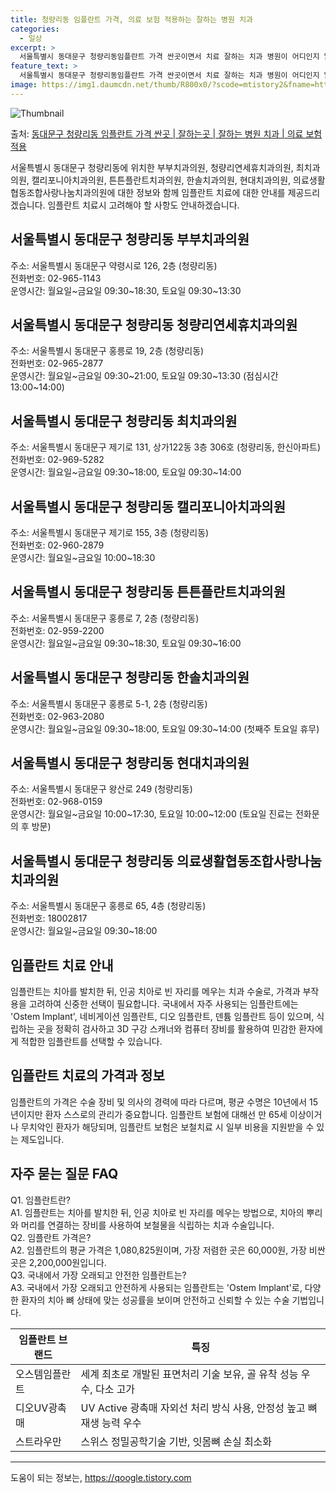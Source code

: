 ```yaml
---
title: 청량리동 임플란트 가격, 의료 보험 적용하는 잘하는 병원 치과
categories:
  - 일상
excerpt: >
  서울특별시 동대문구 청량리동임플란트 가격 싼곳이면서 치료 잘하는 치과 병원이 어디인지 알아보도록 하겠습니다. 서울특별시 동대문구 청량리동에 위치한 부부치과의원 청량리연세휴치과의원 최치과의원 캘리포니아치과의원 튼튼플란트치과의원 한솔치과의원 현대치과의원 의료생활협동조합사랑나눔치과의원 순서대로 안내 드리며, 임플란트 치료시 신경써야 할 부분 또한 같이 공유 드리겠습니다.2024년 임플란트 가격 살펴보기 👈 클릭임플란트 평균 가격부부치과의원표 내에 있는 전화 번호를 클릭 하시면 부부치과의원로 바로 전화 연결 됩니다.분류주소전화번호치과의원서울특별시 동대문구 약령시로 126, 2층 (청량리동)📞02-965-1143로 전화하기부부치과의원 위치 확인하기 👈 클릭요일운영시간월요일09:30~1..
feature_text: >
  서울특별시 동대문구 청량리동임플란트 가격 싼곳이면서 치료 잘하는 치과 병원이 어디인지 알아보도록 하겠습니다. 서울특별시 동대문구 청량리동에 위치한 부부치과의원 청량리연세휴치과의원 최치과의원 캘리포니아치과의원 튼튼플란트치과의원 한솔치과의원 현대치과의원 의료생활협동조합사랑나눔치과의원 순서대로 안내 드리며, 임플란트 치료시 신경써야 할 부분 또한 같이 공유 드리겠습니다.2024년 임플란트 가격 살펴보기 👈 클릭임플란트 평균 가격부부치과의원표 내에 있는 전화 번호를 클릭 하시면 부부치과의원로 바로 전화 연결 됩니다.분류주소전화번호치과의원서울특별시 동대문구 약령시로 126, 2층 (청량리동)📞02-965-1143로 전화하기부부치과의원 위치 확인하기 👈 클릭요일운영시간월요일09:30~1..
image: https://img1.daumcdn.net/thumb/R800x0/?scode=mtistory2&fname=https%3A%2F%2Fblog.kakaocdn.net%2Fdn%2FbNFTM0%2FbtsGZL1k5a0%2FmV3EKIlinJiRxYnxlsAe70%2Fimg.webp
---
```


![Thumbnail](https://img1.daumcdn.net/thumb/R800x0/?scode=mtistory2&fname=https%3A%2F%2Fblog.kakaocdn.net%2Fdn%2FbNFTM0%2FbtsGZL1k5a0%2FmV3EKIlinJiRxYnxlsAe70%2Fimg.webp)

<p>출처: <a href="https://qoogle.tistory.com/6696" rel="dofollow">동대문구 청량리동 임플란트 가격 싼곳 | 잘하는곳 | 잘하는 병원 치과 | 의료 보험 적용</a> </p>

서울특별시 동대문구 청량리동에 위치한 부부치과의원, 청량리연세휴치과의원, 최치과의원, 캘리포니아치과의원, 튼튼플란트치과의원, 한솔치과의원,
현대치과의원, 의료생활협동조합사랑나눔치과의원에 대한 정보와 함께 임플란트 치료에 대한 안내를 제공드리겠습니다. 임플란트 치료시 고려해야 할
사항도 안내하겠습니다.

## 서울특별시 동대문구 청량리동 부부치과의원

주소: 서울특별시 동대문구 약령시로 126, 2층 (청량리동)  
전화번호: 02-965-1143  
운영시간: 월요일~금요일 09:30~18:30, 토요일 09:30~13:30

## 서울특별시 동대문구 청량리동 청량리연세휴치과의원

주소: 서울특별시 동대문구 홍릉로 19, 2층 (청량리동)  
전화번호: 02-965-2877  
운영시간: 월요일~금요일 09:30~21:00, 토요일 09:30~13:30 (점심시간 13:00~14:00)

## 서울특별시 동대문구 청량리동 최치과의원

주소: 서울특별시 동대문구 제기로 131, 상가122동 3층 306호 (청량리동, 한신아파트)  
전화번호: 02-969-5282  
운영시간: 월요일~금요일 09:30~18:00, 토요일 09:30~14:00

## 서울특별시 동대문구 청량리동 캘리포니아치과의원

주소: 서울특별시 동대문구 제기로 155, 3층 (청량리동)  
전화번호: 02-960-2879  
운영시간: 월요일~금요일 10:00~18:30

## 서울특별시 동대문구 청량리동 튼튼플란트치과의원

주소: 서울특별시 동대문구 홍릉로 7, 2층 (청량리동)  
전화번호: 02-959-2200  
운영시간: 월요일~금요일 09:30~18:30, 토요일 09:30~16:00

## 서울특별시 동대문구 청량리동 한솔치과의원

주소: 서울특별시 동대문구 홍릉로 5-1, 2층 (청량리동)  
전화번호: 02-963-2080  
운영시간: 월요일~금요일 09:30~18:00, 토요일 09:30~14:00 (첫째주 토요일 휴무)

## 서울특별시 동대문구 청량리동 현대치과의원

주소: 서울특별시 동대문구 왕산로 249 (청량리동)  
전화번호: 02-968-0159  
운영시간: 월요일~금요일 10:00~17:30, 토요일 10:00~12:00 (토요일 진료는 전화문의 후 방문)

## 서울특별시 동대문구 청량리동 의료생활협동조합사랑나눔치과의원

주소: 서울특별시 동대문구 홍릉로 65, 4층 (청량리동)  
전화번호: 18002817  
운영시간: 월요일~금요일 09:30~18:00

## 임플란트 치료 안내

임플란트는 치아를 발치한 뒤, 인공 치아로 빈 자리를 메우는 치과 수술로, 가격과 부작용을 고려하여 신중한 선택이 필요합니다. 국내에서 자주
사용되는 임플란트에는 'Ostem Implant', 네비게이션 임플란트, 디오 임플란트, 덴튬 임플란트 등이 있으며, 식립하는 곳을 정확히
검사하고 3D 구강 스캐너와 컴퓨터 장비를 활용하여 민감한 환자에게 적합한 임플란트를 선택할 수 있습니다.

## 임플란트 치료의 가격과 정보

임플란트의 가격은 수술 장비 및 의사의 경력에 따라 다르며, 평균 수명은 10년에서 15년이지만 환자 스스로의 관리가 중요합니다. 임플란트
보험에 대해선 만 65세 이상이거나 무치악인 환자가 해당되며, 임플란트 보험은 보철치료 시 일부 비용을 지원받을 수 있는 제도입니다.

## 자주 묻는 질문 FAQ

Q1. 임플란트란?  
A1. 임플란트는 치아를 발치한 뒤, 인공 치아로 빈 자리를 메우는 방법으로, 치아의 뿌리와 머리를 연결하는 장비를 사용하여 보철물을
식립하는 치과 수술입니다.  
Q2. 임플란트 가격은?  
A2. 임플란트의 평균 가격은 1,080,825원이며, 가장 저렴한 곳은 60,000원, 가장 비싼 곳은 2,200,000원입니다.  
Q3. 국내에서 가장 오래되고 안전한 임플란트는?  
A3. 국내에서 가장 오래되고 안전하게 사용되는 임플란트는 'Ostem Implant'로, 다양한 환자의 치아 뼈 상태에 맞는 성공률을
보이며 안전하고 신뢰할 수 있는 수술 기법입니다.



**임플란트 브랜드** | **특징**  
---|---  
오스템임플란트 | 세계 최초로 개발된 표면처리 기술 보유, 골 유착 성능 우수, 다소 고가  
디오UV광촉매 | UV Active 광촉매 자외선 처리 방식 사용, 안정성 높고 뼈 재생 능력 우수  
스트라우만 | 스위스 정밀공학기술 기반, 잇몸뼈 손실 최소화  
  




* * *



 

도움이 되는 정보는, <a href="https://qoogle.tistory.com" rel="dofollow">https://qoogle.tistory.com</a>


